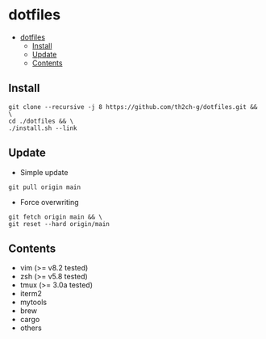 # dotfiles

- [dotfiles](#dotfiles)
  - [Install](#install)
  - [Update](#update)
  - [Contents](#contents)

## Install
~~~
git clone --recursive -j 8 https://github.com/th2ch-g/dotfiles.git && \
cd ./dotfiles && \
./install.sh --link
~~~

## Update
- Simple update
~~~
git pull origin main
~~~

- Force overwriting
~~~
git fetch origin main && \
git reset --hard origin/main
~~~

## Contents
- vim (>= v8.2 tested)
- zsh (>= v5.8 tested)
- tmux (>= 3.0a tested)
- iterm2
- mytools
- brew
- cargo
- others

